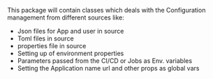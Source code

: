 This package will contain classes which deals with the Configuration management from different sources like:
- Json files for App and user in source
- Toml files in source
- properties file in source
- Setting up of environment properties
- Parameters passed from the CI/CD or Jobs as Env. variables
- Setting the Application name url and other props as global vars